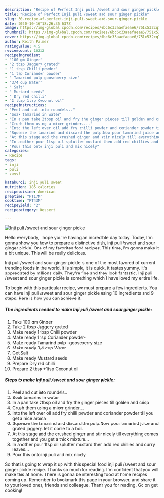 ```yaml
---
description: "Recipe of Perfect Inji puli /sweet and sour ginger pickle"
title: "Recipe of Perfect Inji puli /sweet and sour ginger pickle"
slug: 30-recipe-of-perfect-inji-puli-sweet-and-sour-ginger-pickle
date: 2020-10-16T18:26:35.637Z
image: https://img-global.cpcdn.com/recipes/6bc6c33aaefaeae6/751x532cq70/inji-puli-sweet-and-sour-ginger-pickle-recipe-main-photo.jpg
thumbnail: https://img-global.cpcdn.com/recipes/6bc6c33aaefaeae6/751x532cq70/inji-puli-sweet-and-sour-ginger-pickle-recipe-main-photo.jpg
cover: https://img-global.cpcdn.com/recipes/6bc6c33aaefaeae6/751x532cq70/inji-puli-sweet-and-sour-ginger-pickle-recipe-main-photo.jpg
author: Keith Palmer
ratingvalue: 4.5
reviewcount: 20222
recipeingredient:
- "100 gm Ginger"
- "2 tbsp Jaggery grated"
- "1 tbsp Chilli powder"
- "1 tsp Coriander powder"
- " Tamarind pulp gooseberry size"
- "3/4 cup Water"
- " Salt"
- " Mustard seeds"
- " Dry red chilli"
- "2 tbsp 1tsp Coconut oil"
recipeinstructions:
- "Peel and cut into roundels.."
- "Soak tamarind in water"
- "In a pan take 2tbsp oil and fry the ginger pieces till golden and crisp"
- "Crush them using a mixer grinder...."
- "Into the left over oil add fry chilli powder and coriander powder till you get a nice aroma"
- "Squeeze the tamarind and discard the pulp.Now pour tamarind juice and grated jaggery. let it come to a boil."
- "At this stage add the crushed ginger and stir nicely till everything comes together and you get a thick mixture..."
- "In another pour 1tsp oil splutter mustard then add red chillies and curry leaves..."
- "Pour this onto inji puli and mix nicely"
categories:
- Recipe
tags:
- inji
- puli
- sweet

katakunci: inji puli sweet 
nutrition: 185 calories
recipecuisine: American
preptime: "PT17M"
cooktime: "PT43M"
recipeyield: "2"
recipecategory: Dessert

---
```



![Inji puli /sweet and sour ginger pickle](https://img-global.cpcdn.com/recipes/6bc6c33aaefaeae6/751x532cq70/inji-puli-sweet-and-sour-ginger-pickle-recipe-main-photo.jpg)

Hello everybody, I hope you're having an incredible day today. Today, I'm gonna show you how to prepare a distinctive dish, inji puli /sweet and sour ginger pickle. One of my favorites food recipes. This time, I'm gonna make it a bit unique. This will be really delicious.

Inji puli /sweet and sour ginger pickle is one of the most favored of current trending foods in the world. It is simple, it is quick, it tastes yummy. It's appreciated by millions daily. They're fine and they look fantastic. Inji puli /sweet and sour ginger pickle is something which I have loved my entire life.




To begin with this particular recipe, we must prepare a few ingredients. You can have inji puli /sweet and sour ginger pickle using 10 ingredients and 9 steps. Here is how you can achieve it.

<!--inarticleads1-->

##### The ingredients needed to make Inji puli /sweet and sour ginger pickle:

1. Take 100 gm Ginger
1. Take 2 tbsp Jaggery grated
1. Make ready 1 tbsp Chilli powder
1. Make ready 1 tsp Coriander powder-
1. Make ready  Tamarind pulp -gooseberry size
1. Make ready 3/4 cup Water
1. Get  Salt
1. Make ready  Mustard seeds
1. Prepare  Dry red chilli
1. Prepare 2 tbsp +1tsp Coconut oil




<!--inarticleads2-->

##### Steps to make Inji puli /sweet and sour ginger pickle:

1. Peel and cut into roundels..
1. Soak tamarind in water
1. In a pan take 2tbsp oil and fry the ginger pieces till golden and crisp
1. Crush them using a mixer grinder....
1. Into the left over oil add fry chilli powder and coriander powder till you get a nice aroma
1. Squeeze the tamarind and discard the pulp.Now pour tamarind juice and grated jaggery. let it come to a boil.
1. At this stage add the crushed ginger and stir nicely till everything comes together and you get a thick mixture...
1. In another pour 1tsp oil splutter mustard then add red chillies and curry leaves...
1. Pour this onto inji puli and mix nicely




So that is going to wrap it up with this special food inji puli /sweet and sour ginger pickle recipe. Thanks so much for reading. I'm confident that you will make this at home. There is gonna be interesting food at home recipes coming up. Remember to bookmark this page in your browser, and share it to your loved ones, friends and colleague. Thank you for reading. Go on get cooking!
